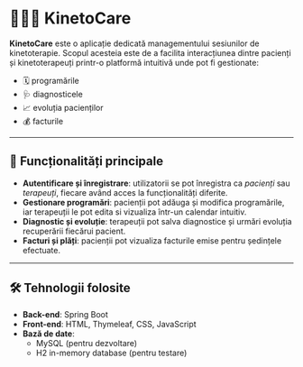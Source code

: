 # 👩🏻‍⚕️ KinetoCare

**KinetoCare** este o aplicație dedicată managementului sesiunilor de kinetoterapie. Scopul acesteia este de a facilita interacțiunea dintre pacienți și kinetoterapeuți printr-o platformă intuitivă unde pot fi gestionate:
- 🗓️ programările
- 🩺 diagnosticele
- 📈 evoluția pacienților
- 💰 facturile

---

## 🚀 Funcționalități principale

- **Autentificare și înregistrare**: utilizatorii se pot înregistra ca *pacienți* sau *terapeuți*, fiecare având acces la funcționalități diferite.
- **Gestionare programări**: pacienții pot adăuga și modifica programările, iar terapeuții le pot edita si vizualiza într-un calendar intuitiv.
- **Diagnostic și evoluție**: terapeuții pot salva diagnostice și urmări evoluția recuperării fiecărui pacient.
- **Facturi și plăți**: pacienții pot vizualiza facturile emise pentru ședințele efectuate.

---

## 🛠️ Tehnologii folosite

- **Back-end**: Spring Boot
- **Front-end**: HTML, Thymeleaf, CSS, JavaScript
- **Bază de date**:
    - MySQL (pentru dezvoltare)
    - H2 in-memory database (pentru testare)
